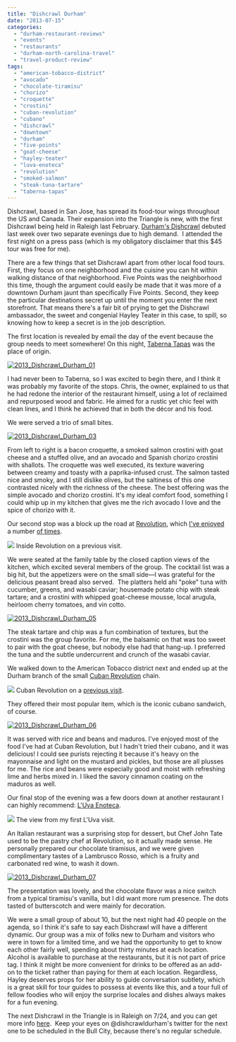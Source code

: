 ```yaml
---
title: "Dishcrawl Durham"
date: "2013-07-15"
categories:
  - "durham-restaurant-reviews"
  - "events"
  - "restaurants"
  - "durham-north-carolina-travel"
  - "travel-product-review"
tags:
  - "american-tobacco-district"
  - "avocado"
  - "chocolate-tiramisu"
  - "chorizo"
  - "croquette"
  - "crostini"
  - "cuban-revolution"
  - "cubano"
  - "dishcrawl"
  - "downtown"
  - "durham"
  - "five-points"
  - "goat-cheese"
  - "hayley-teater"
  - "luva-enoteca"
  - "revolution"
  - "smoked-salmon"
  - "steak-tuna-tartare"
  - "taberna-tapas"
---
```


Dishcrawl, based in San Jose, has spread its food-tour wings throughout the US and Canada. Their expansion into the Triangle is new, with the first Dishcrawl being held in Raleigh last February. [Durham's Dishcrawl](http://dishcrawl.com/durhamnc/) debuted last week over two separate evenings due to high demand.  I attended the first night on a press pass (which is my obligatory disclaimer that this $45 tour was free for me).

There are a few things that set Dishcrawl apart from other local food tours. First, they focus on one neighborhood and the cuisine you can hit within walking distance of that neighborhood. Five Points was the neighborhood this time, though the argument could easily be made that it was more of a downtown Durham jaunt than specifically Five Points. Second, they keep the particular destinations secret up until the moment you enter the next storefront. That means there's a fair bit of prying to get the Dishcrawl ambassador, the sweet and congenial Hayley Teater in this case, to spill, so knowing how to keep a secret is in the job description.

The first location is revealed by email the day of the event because the group needs to meet somewhere! On this night, [Taberna Tapas](http://www.tabernatapas.com/) was the place of origin.

[![2013_Dishcrawl_Durham_01](http://s3.amazonaws.com/thegourmez-wpmedia/2013/07/2013_Dishcrawl_Durham_01-375x500.jpg)](http://www.thegourmez.com/2013/07/dishcrawl-durham/2013_dishcrawl_durham_01/)

I had never been to Taberna, so I was excited to begin there, and I think it was probably my favorite of the stops. Chris, the owner, explained to us that he had redone the interior of the restaurant himself, using a lot of reclaimed and repurposed wood and fabric. He aimed for a rustic yet chic feel with clean lines, and I think he achieved that in both the décor and his food.

We were served a trio of small bites.

[![2013_Dishcrawl_Durham_03](http://s3.amazonaws.com/thegourmez-wpmedia/2013/07/2013_Dishcrawl_Durham_03-500x375.jpg)](http://www.thegourmez.com/2013/07/dishcrawl-durham/2013_dishcrawl_durham_03/)

From left to right is a bacon croquette, a smoked salmon crostini with goat cheese and a stuffed olive, and an avocado and Spanish chorizo crostini with shallots. The croquette was well executed, its texture wavering between creamy and toasty with a paprika-infused crust. The salmon tasted nice and smoky, and I still dislike olives, but the saltiness of this one contrasted nicely with the richness of the cheese. The best offering was the simple avocado and chorizo crostini. It's my ideal comfort food, something I could whip up in my kitchen that gives me the rich avocado I love and the spice of chorizo with it.

Our second stop was a block up the road at [Revolution](http://www.revolutionrestaurant.com/), which [I've enjoyed](http://www.thegourmez.com/2010/04/revolution-downtown-durham-restaurant-review/) a number [of times](http://www.thegourmez.com/2010/04/easter-brunch-at-revolution-restaurant-review/).




<div class="caption">

![](http://www.thegourmez.com/gourmez/photos/revolution12.JPG) Inside Revolution on a previous visit.</div>


We were seated at the family table by the closed caption views of the kitchen, which excited several members of the group. The cocktail list was a big hit, but the appetizers were on the small side—I was grateful for the delicious peasant bread also served.  The platters held ahi "poke" tuna with cucumber, greens, and wasabi caviar; housemade potato chip with steak tartare; and a crostini with whipped goat-cheese mousse, local arugula, heirloom cherry tomatoes, and vin cotto.

[![2013_Dishcrawl_Durham_05](http://s3.amazonaws.com/thegourmez-wpmedia/2013/07/2013_Dishcrawl_Durham_05-500x375.jpg)](http://www.thegourmez.com/2013/07/dishcrawl-durham/2013_dishcrawl_durham_05/)

The steak tartare and chip was a fun combination of textures, but the crostini was the group favorite. For me, the balsamic on that was too sweet to pair with the goat cheese, but nobody else had that hang-up. I preferred the tuna and the subtle undercurrent and crunch of the wasabi caviar.

We walked down to the American Tobacco district next and ended up at the Durham branch of the small [Cuban Revolution](http://www.thecubanrevolution.com/) chain.




<div class="caption">

![](http://www.thegourmez.com/gourmez/photos/cubanrev4.jpg) Cuban Revolution on a [previous visit](http://www.thegourmez.com/2009/11/cuban-revolution-american-tobacco-district-durham/).</div>


They offered their most popular item, which is the iconic cubano sandwich, of course.

[![2013_Dishcrawl_Durham_06](http://s3.amazonaws.com/thegourmez-wpmedia/2013/07/2013_Dishcrawl_Durham_06-500x375.jpg)](http://www.thegourmez.com/2013/07/dishcrawl-durham/2013_dishcrawl_durham_06/)

It was served with rice and beans and maduros. I've enjoyed most of the food I've had at Cuban Revolution, but I hadn't tried their cubano, and it was delicious! I could see purists rejecting it because it's heavy on the mayonnaise and light on the mustard and pickles, but those are all plusses for me. The rice and beans were especially good and moist with refreshing lime and herbs mixed in. I liked the savory cinnamon coating on the maduros as well.

Our final stop of the evening was a few doors down at another restaurant I can highly recommend: [L'Uva Enoteca](http://www.luvaenoteca.com/).




<div class="caption">

![](http://s3.amazonaws.com/thegourmez-wpmedia/2012/01/luva01.jpg) The view from my first L'Uva visit.</div>


An Italian restaurant was a surprising stop for dessert, but Chef John Tate used to be the pastry chef at Revolution, so it actually made sense. He personally prepared our chocolate tiramisus, and we were given complimentary tastes of a Lambrusco Rosso, which is a fruity and carbonated red wine, to wash it down.

[![2013_Dishcrawl_Durham_07](http://s3.amazonaws.com/thegourmez-wpmedia/2013/07/2013_Dishcrawl_Durham_07-375x500.jpg)](http://www.thegourmez.com/2013/07/dishcrawl-durham/2013_dishcrawl_durham_07/)

The presentation was lovely, and the chocolate flavor was a nice switch from a typical tiramisu's vanilla, but I did want more rum presence. The dots tasted of butterscotch and were mainly for decoration.

We were a small group of about 10, but the next night had 40 people on the agenda, so I think it's safe to say each Dishcrawl will have a different dynamic. Our group was a mix of folks new to Durham and visitors who were in town for a limited time, and we had the opportunity to get to know each other fairly well, spending about thirty minutes at each location. Alcohol is available to purchase at the restaurants, but it is not part of price tag. I think it might be more convenient for drinks to be offered as an add-on to the ticket rather than paying for them at each location. Regardless, Hayley deserves props for her ability to guide conversation subtlety, which is a great skill for tour guides to possess at events like this, and a tour full of fellow foodies who will enjoy the surprise locales and dishes always makes for a fun evening.

The next Dishcrawl in the Triangle is in Raleigh on 7/24, and you can get more info [here](http://dishcrawl.com/tastemooresquare/).  Keep your eyes on @dishcrawldurham's twitter for the next one to be scheduled in the Bull City, because there's no regular schedule.
